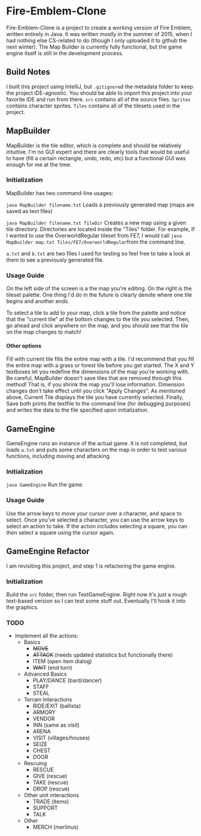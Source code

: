 # Fire-Emblem-Clone

Fire-Emblem-Clone is a project to create a working version of Fire Emblem, written entirely in Java. It was written mostly in the summer of 2015, when I had nothing else CS-related to do (though I only uploaded it to github the next winter). The Map Builder is currently fully functional, but the game engine itself is still in the development process. 

## Build Notes
I built this project using IntelliJ, but `.gitignore`d the metadata folder to keep the project IDE-agnostic. You should be able to import this project into your favorite IDE and run from there. 
`src` contains all of the source files.
`Sprites` contains character sprites.
`Tiles` contains all of the tilesets used in the project.
## MapBuilder

MapBuilder is the tile editor, which is complete and should be relatively intuitive. I'm no GUI expert and there are clearly tools that would be useful to have (fill a certain rectangle, undo, redo, etc) but a functional GUI was enough for me at the time.

### Initialization
MapBuilder has two command-line usages:

```java MapBuilder filename.txt```
Loads a previously generated map (maps are saved as text files)

```java MapBuilder filename.txt TileDir```
Creates a new map using a given tile directory. Directories are located inside the "Tiles" folder. For example, If I wanted to use the OverworldRegular tileset from FE7, I would call `java MapBuilder map.txt Tiles/FE7/OverworldRegular`from the command line.

`a.txt` and `b.txt` are two files I used for testing so feel free to take a look at them to see a previously generated file.

### Usage Guide

On the left side of the screen is a the map you're editing. On the right is the tileset palette. One thing I'd do in the future is clearly denote where one tile begins and another ends. 

To select a tile to add to your map, click a tile from the palette and notice that the "current tile" at the bottom changes to the tile you selected. 
Then, go ahead and click anywhere on the map, and you should see that the tile on the map changes to match!

#### Other options
Fill with current tile fills the entire map with a tile. I'd recommend that you fill the entire map with a grass or forest tile before you get started. 
The X and Y textboxes let you redefine the dimensions of the map you're working with. Be careful, MapBuilder doesn't save tiles that are removed through this method! That is, if you shrink the map you'll lose information. 
Dimension changes don't take effect until you click "Apply Changes".
As mentioned above, Current Tile displays the tile you have currently selected. Finally, Save both prints the textfile to the command line (for debugging purposes) and writes the data to the file specified upon initialization.

## GameEngine
GameEngine runs an instance of the actual game. It is not completed, but loads `a.txt` and puts some characters on the map in order to test various functions, including moving and attacking. 

### Initialization
```java GameEngine``` Run the game.

### Usage Guide
Use the arrow keys to move your cursor over a character, and space to select. Once you've selected a character, you can use the arrow keys to select an action to take. If the action includes selecting a square, you can then select a square using the cursor again. 

## GameEngine Refactor
I am revisiting this project, and step 1 is refactoring the game engine. 

### Initialization
Build the `src` folder, then run TextGameEngine. Right now it's just a rough text-based version so I can test some stuff out. Eventually I'll hook it into the graphics.

### TODO
* Implement all the actions:
    * Basics
        * ~~MOVE~~
        * ~~ATTACK~~ (needs updated statistics but functionally there)
        * ITEM (open item dialog)
        * ~~WAIT~~ (end turn)
    * Advanced Basics
        * PLAY/DANCE (bard/dancer)
        * STAFF 
        * STEAL 
    * Terrain Interactions
        * RIDE/EXIT (ballista)
        * ARMORY
        * VENDOR
        * INN (same as visit)
        * ARENA
        * VISIT (villages/houses)
        * SEIZE
        * CHEST
        * DOOR
    * Rescuing
        * RESCUE
        * GIVE (rescue)
        * TAKE (rescue)
        * DROP (rescue)
    * Other unit interactions
        * TRADE (items)
        * SUPPORT
        * TALK                   
    * Other
        * MERCH (merlinus)
        

